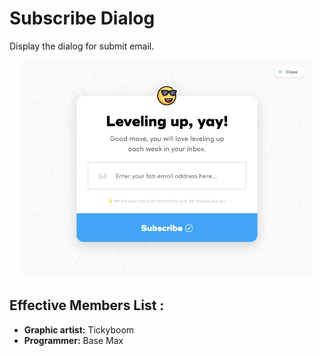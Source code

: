 # Subscribe Dialog
Display the dialog for submit email.

<center>
<img width="92%" src="https://raw.githubusercontent.com/BaseMax/SubscribeDialog/master/demo.jpg">
</center>
  
Effective Members List :
-----------------------

- **Graphic artist:** Tickyboom
- **Programmer:** Base Max

